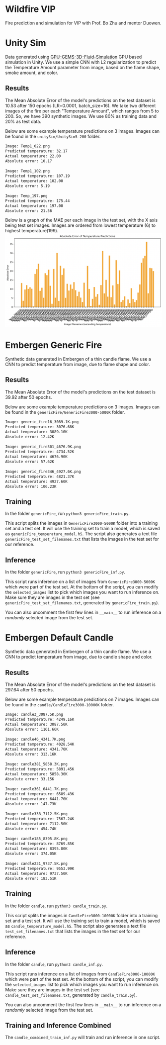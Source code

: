 # Wildfire VIP
Fire prediction and simulation for VIP with Prof. Bo Zhu and mentor Duowen.

# Unity Sim
Data generated using [GPU-GEMS-3D-Fluid-Simulation](https://github.com/Scrawk/GPU-GEMS-3D-Fluid-Simulation) GPU based simulation in Unity. We use a simple CNN with L2 regularization to predict the Temperature Amount parameter from image, based on the flame shape, smoke amount, and color.

## Results
The Mean Absolute Error of the model's predictions on the test dataset is 10.53 after 150 epochs (LR=0.0001, batch_size=16).
We take two different images of the fire per each "Temperature Amount", which ranges from 5 to 200. So, we have 390 synthetic images. We use 80% as training data and 20% as test data.

Below are some example temperature predictions on 3 images. Images can be found in the `unitySim/UnitySim5-200` folder.
```
Image: Temp1_022.png
Predicted temperature: 32.17
Actual temperature: 22.00
Absolute error: 10.17

Image: Temp1_102.png
Predicted temperature: 107.19
Actual temperature: 102.00
Absolute error: 5.19

Image: Temp_197.png
Predicted temperature: 175.44
Actual temperature: 197.00
Absolute error: 21.56
```

Below is a graph of the MAE per each image in the test set, with the X axis being test set images. Images are ordered from lowest temperature (6) to highest temperature(199).
![Test MAE Graph](unitySim/test_MAE_graph.png)


# Embergen Generic Fire
Synthetic data generated in Embergen of a thin candle flame. We use a CNN to predict temperature from image, due to flame shape and color.
## Results
The Mean Absolute Error of the model's predictions on the test dataset is 39.92 after 50 epochs.

Below are some example temperature predictions on 3 images. Images can be found in the `genericFire/GenericFire3000-5000K` folder.

```
Image: generic_fire16_3089.1K.png
Predicted temperature: 3076.68K
Actual temperature: 3089.10K
Absolute error: 12.42K

Image: generic_fire301_4676.9K.png
Predicted temperature: 4734.52K
Actual temperature: 4676.90K
Absolute error: 57.62K

Image: generic_fire346_4927.6K.png
Predicted temperature: 4821.37K
Actual temperature: 4927.60K
Absolute error: 106.23K
```


## Training
In the folder `genericFire`, run `python3 genericFire_train.py`.

This script splits the images in `GenericFire3000-5000K` folder into a training set and a test set. It will use the training set to train a model, which is saved as `genericFire_temperature_model.h5`. The script also generates a text file `genericFire_test_set_filenames.txt` that lists the images in the test set for our reference.

## Inference
In the folder `genericFire`, run `python3 genericFire_inf.py`.

This script runs inference on a list of images from `GenericFire3000-5000K` which were part of the test set. At the bottom of the script, you can modify the `selected_images` list to pick which images you want to run inference on. Make sure they are images in the test set (see `genericFire_test_set_filenames.txt`, generated by `genericFire_train.py`).

You can also uncomment the first few lines in `__main__` to run inference on a *randomly* selected image from the test set.


# Embergen Default Candle
Synthetic data generated in Embergen of a thin candle flame. We use a CNN to predict temperature from image, due to candle shape and color.

## Results
The Mean Absolute Error of the model's predictions on the test dataset is 297.64 after 50 epochs.

Below are some example temperature predictions on 7 images. Images can be found in the `candle/CandleFire3000-10000K` folder.

```
Image: candle3_3087.5K.png
Predicted temperature: 4249.16K
Actual temperature: 3087.50K
Absolute error: 1161.66K

Image: candle46_4341.7K.png
Predicted temperature: 4028.54K
Actual temperature: 4341.70K
Absolute error: 313.16K

Image: candle381_5858.3K.png
Predicted temperature: 5891.45K
Actual temperature: 5858.30K
Absolute error: 33.15K

Image: candle361_6441.7K.png
Predicted temperature: 6589.43K
Actual temperature: 6441.70K
Absolute error: 147.73K

Image: candle338_7112.5K.png
Predicted temperature: 7567.24K
Actual temperature: 7112.50K
Absolute error: 454.74K

Image: candle185_8395.8K.png
Predicted temperature: 8769.85K
Actual temperature: 8395.80K
Absolute error: 374.05K

Image: candle231_9737.5K.png
Predicted temperature: 9553.99K
Actual temperature: 9737.50K
Absolute error: 183.51K
```

## Training
In the folder `candle`, run `python3 candle_train.py`.

This script splits the images in `CandleFire3000-10000K` folder into a training set and a test set. It will use the training set to train a model, which is saved as `candle_temperature_model.h5`. The script also generates a text file `test_set_filenames.txt` that lists the images in the test set for our reference.

## Inference
In the folder `candle`, run `python3 candle_inf.py`.

This script runs inference on a list of images from `CandleFire3000-10000K` which were part of the test set. At the bottom of the script, you can modify the `selected_images` list to pick which images you want to run inference on. Make sure they are images in the test set (see `candle_test_set_filenames.txt`, generated by `candle_train.py`).

You can also uncomment the first few lines in `__main__` to run inference on a *randomly* selected image from the test set.

## Training and Inference Combined
The `candle_combined_train_inf.py` will train and run inference in one script.
